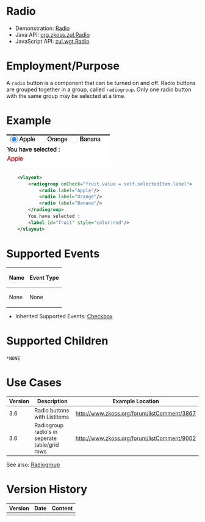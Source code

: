 

# Radio

- Demonstration: [Radio](http://www.zkoss.org/zkdemo/input/radio_button)
- Java API: [org.zkoss.zul.Radio](https://www.zkoss.org/javadoc/latest/zk/org/zkoss/zul/Radio.html)
- JavaScript API: [zul.wgt.Radio](https://www.zkoss.org/javadoc/latest/jsdoc/classes/zul.wgt.Radio.html)


# Employment/Purpose

A `radio` button is a component that can be turned on and off. Radio
buttons are grouped together in a group, called `radiogroup`. Only one
radio button with the same group may be selected at a time.

# Example

![](/zk_component_ref/images/ZKComRef_radio.png)

```xml
    <vlayout>
        <radiogroup onCheck="fruit.value = self.selectedItem.label">
            <radio label="Apple"/>
            <radio label="Orange"/>
            <radio label="Banana"/>
        </radiogroup>
        You have selected :
        <label id="fruit" style="color:red"/>
    </vlayout>
```

# Supported Events

<table>
<thead>
<tr class="header">
<th><center>
<p>Name</p>
</center></th>
<th><center>
<p>Event Type</p>
</center></th>
</tr>
</thead>
<tbody>
<tr class="odd">
<td><p>None</p></td>
<td><p>None</p></td>
</tr>
</tbody>
</table>

- Inherited Supported Events: [ Checkbox]({{site.baseurl}}/zk_component_ref/input/checkbox#Supported_Events)

# Supported Children

`*NONE`

# Use Cases

| Version | Description                                    | Example Location                                                                             |
|---------|------------------------------------------------|----------------------------------------------------------------------------------------------|
| 3.6     | Radio buttons with Listitems                   | [<http://www.zkoss.org/forum/listComment/3867>](http://www.zkoss.org/forum/listComment/3867) |
| 3.6     | Radiogroup radio's in seperate table/grid rows | [<http://www.zkoss.org/forum/listComment/9002>](http://www.zkoss.org/forum/listComment/9002) |

See also: [ Radiogroup]({{site.baseurl}}/zk_component_ref/input/radiogroup#Use_Cases)

# Version History



| Version | Date | Content |
|---------|------|---------|
|         |      |         |


